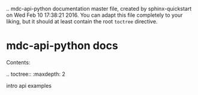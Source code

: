 .. mdc-api-python documentation master file, created by
   sphinx-quickstart on Wed Feb 10 17:38:21 2016.
   You can adapt this file completely to your liking, but it should at least
   contain the root `toctree` directive.

mdc-api-python docs
==========================

Contents:

.. toctree::
   :maxdepth: 2
   
   intro
   api
   examples

